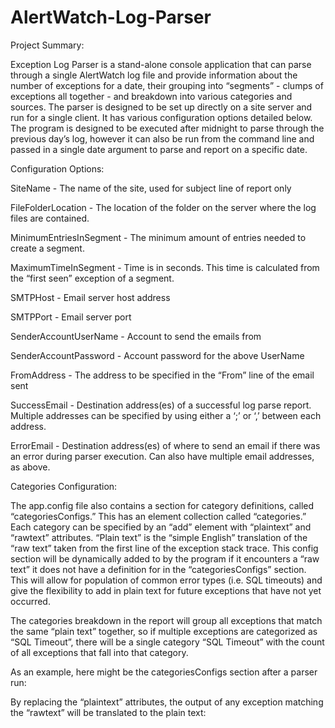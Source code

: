 # AlertWatch-Log-Parser

Project Summary:

Exception Log Parser is a stand-alone console application that can parse through a single AlertWatch log file and provide information about the number of exceptions for a date, their grouping into “segments” - clumps of exceptions all together - and breakdown into various categories and sources.  The parser is designed to be set up directly on a site server and run for a single client.  It has various configuration options detailed below.  The program is designed to be executed after midnight to parse through the previous day’s log, however it can also be run from the command line and passed in a single date argument to parse and report on a specific date.

Configuration Options:

SiteName - The name of the site, used for subject line of report only

FileFolderLocation - The location of the folder on the server where the log files are contained.

MinimumEntriesInSegment - The minimum amount of entries needed to create a segment.

MaximumTimeInSegment - Time is in seconds.  This time is calculated from the “first seen” exception of a segment.

SMTPHost - Email server host address

SMTPPort - Email server port

SenderAccountUserName - Account to send the emails from

SenderAccountPassword - Account password for the above UserName

FromAddress - The address to be specified in the “From” line of the email sent

SuccessEmail - Destination address(es) of a successful log parse report.  Multiple addresses can be specified by using either a ‘;’ or ‘,’ between each address.

ErrorEmail - Destination address(es) of where to send an email if there was an error during parser execution.  Can also have multiple email addresses, as above.



Categories Configuration:

The app.config file also contains a section for category definitions, called “categoriesConfigs.” This has an element collection called “categories.”  Each category can be specified by an “add” element with “plaintext” and “rawtext” attributes.  “Plain text” is the “simple English” translation of the “raw text” taken from the first line of the exception stack trace.  This config section will be dynamically added to by the program if it encounters a “raw text” it does not have a definition for in the “categoriesConfigs” section.  This will allow for population of common error types (i.e. SQL timeouts) and give the flexibility to add in plain text for future exceptions that have not yet occurred.

The categories breakdown in the report will group all exceptions that match the same “plain text” together, so if multiple exceptions are categorized as “SQL Timeout”, there will be a single category “SQL Timeout” with the count of all exceptions that fall into that category.

As an example, here might be the categoriesConfigs section after a parser run:
<categoriesConfigs>
    <categories>
      <add plaintext="System.InvalidOperationException: There is already an open DataReader associated with this Command which must be closed first." rawtext="System.InvalidOperationException: There is already an open DataReader associated with this Command which must be closed first." />
      <add plaintext="System.InvalidOperationException: ExecuteReader requires an open and available Connection. The connection's current state is closed." rawtext="System.InvalidOperationException: ExecuteReader requires an open and available Connection. The connection's current state is closed." />
      <add plaintext="System.IO.IOException: The process cannot access the file 'c:\logs\AWOR.BJCAWORT01.AlertWatch.Beta-20180221.log' because it is being used by another process." rawtext="System.IO.IOException: The process cannot access the file 'c:\logs\AWOR.BJCAWORT01.AlertWatch.Beta-20180221.log' because it is being used by another process." />
    </categories>
</categoriesConfigs>

By replacing the “plaintext” attributes, the output of any exception matching the “rawtext” will be translated to the plain text:
<categoriesConfigs>
    <categories>
      <add plaintext="Improperly Closed DataReader" rawtext="System.InvalidOperationException: There is already an open DataReader associated with this Command which must be closed first." />
      <add plaintext="Closed Connection" rawtext="System.InvalidOperationException: ExecuteReader requires an open and available Connection. The connection's current state is closed." />
      <add plaintext="File in Use" rawtext="System.IO.IOException: The process cannot access the file 'c:\logs\AWOR.BJCAWORT01.AlertWatch.Beta-20180221.log' because it is being used by another process." />
    </categories>
</categoriesConfigs>




